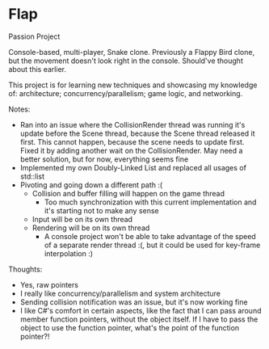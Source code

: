 # Flap
Passion Project

Console-based, multi-player, Snake clone. Previously a Flappy Bird clone, but the movement doesn't look right in the console. Should've thought about this earlier.

This project is for learning new techniques and showcasing my knowledge of: architecture; concurrency/parallelism; game logic, and networking.



Notes:
- Ran into an issue where the CollisionRender thread was running it's update before the Scene thread, because the Scene thread released it first. This cannot happen, because the scene needs to update first. Fixed it by adding another wait on the CollisionRender. May need a better solution, but for now, everything seems fine
- Implemented my own Doubly-Linked List and replaced all usages of std::list
- Pivoting and going down a different path :(
     - Collision and buffer filling will happen on the game thread
		- Too much synchronization with this current implementation and it's starting not to make any sense
     - Input will be on its own thread
     - Rendering will be on its own thread
		- A console project won't be able to take advantage of the speed of a separate render thread :(, but it could be used for key-frame interpolation :)

Thoughts:
- Yes, raw pointers
- I really like concurrency/parallelism and system architecture
- Sending collision notification was an issue, but it's now working fine
- I like C#'s comfort in certain aspects, like the fact that I can pass around member function pointers, without the object itself. If I have to pass the object to use the function pointer, what's the point of the function pointer?!